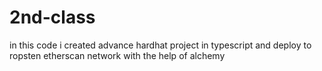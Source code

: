 # 2nd-class
 in this code i created advance hardhat project in typescript and deploy to ropsten etherscan network with the help of alchemy 
